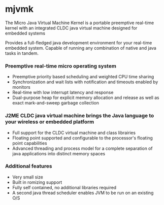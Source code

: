 # mjvmk
The Micro Java Virtual Machine Kernel is a portable preemptive real-time kernel with an integrated CLDC java virtual machine designed for embedded systems

Provides a full-fledged java development environment for your real-time embedded system. 
Capable of running any combination of native and java tasks in tandem. 

### Preemptive real-time micro operating system
* Preemptive priority based scheduling and weighted CPU time sharing
* Synchronization and wait lists with notification and timeouts enabled by monitors
* Real-time with low interrupt latency and response
* Dual-purpose heap for explicit memory allocation and release as well as exact mark-and-sweep garbage collection

### J2ME CLDC java virtual machine brings the Java language to your wireless or embedded platform
* Full support for the CLDC virtual machine and class librairies
* Floating point supported and configurable to the processor's floating point capabilities
* Advanced threading and process model for a complete separation of java applications into distinct memory spaces

### Additional features
* Very small size
* Built in romizing support
* Fully self contained, no additional libraries required
* A second java thread scheduler enables JVM to be run on an existing O/S
